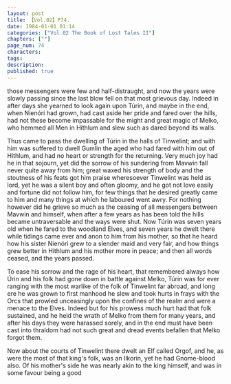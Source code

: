 ```yaml
---
layout: post
title: 【Vol.02】P74.
date: 1984-01-01 01:14
categories: ["Vol.02 The Book of Lost Tales II"]
chapters: [""]
page_num: 74
characters: 
tags: 
description: 
published: true
---
```


<p style="text-indent: 0;">
those messengers were few and half-distraught, and now the years were slowly passing since the last blow fell on that most grievous day. Indeed in after days she yearned to look again upon Túrin, and maybe in the end, when Nienóri had grown, had cast aside her pride and fared over the hills, had not these become impassable for the might and great magic of Melko, who hemmed all Men in Hithlum and slew such as dared beyond its walls.
</p>

Thus came to pass the dwelling of Túrin in the halls of Tinwelint; and with him was suffered to dwell Gumlin the aged who had fared with him out of Hithlum, and had no heart or strength for the returning. Very much joy had he in that sojourn, yet did the sorrow of his sundering from Mavwin fall never quite away from him; great waxed his strength of body and the stoutness of his feats got him praise wheresoever Tinwelint was held as lord, yet he was a silent boy and often gloomy, and he got not love easily and fortune did not follow him, for few things that he desired greatly came to him and many things at which he laboured went awry. For nothing however did he grieve so much as the ceasing of all messengers between Mavwin and himself, when after a few years as has been told the hills became untraversable and the ways were shut. Now Túrin was seven years old when he fared to the woodland Elves, and seven years he dwelt there while tidings came ever and anon to him from his mother, so that he heard how his sister Nienóri grew to a slender maid and very fair, and how things grew better in Hithlum and his mother more in peace; and then all words ceased, and the years passed.

To ease his sorrow and the rage of his heart, that remembered always how Úrin and his folk had gone down in battle against Melko, Túrin was for ever ranging with the most warlike of the folk of Tinwelint far abroad, and long ere he was grown to first manhood he slew and took hurts in frays with the Orcs that prowled unceasingly upon the confines of the realm and were a menace to the Elves. Indeed but for his prowess much hurt had that folk sustained, and he held the wrath of Melko from them for many years, and after his days they were harassed sorely, and in the end must have been cast into thraldom had not such great and dread events befallen that Melko forgot them.

Now about the courts of Tinwelint there dwelt an Elf called Orgof, and he, as were the most of that king's folk, was an Ilkorin, yet he had Gnome-blood also. Of his mother's side he was nearly akin to the king himself, and was in some favour being a good

